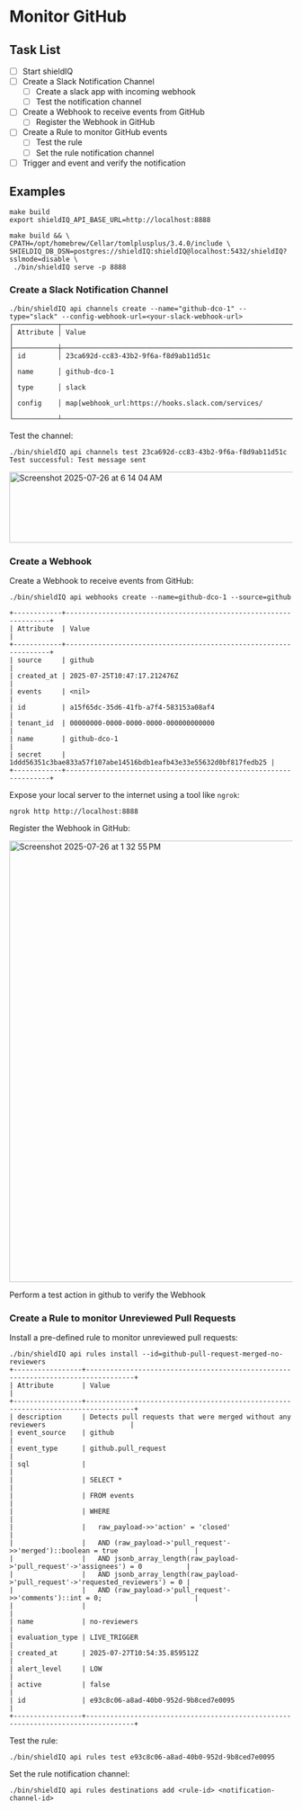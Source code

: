 # Monitor GitHub

## Task List

- [ ] Start shieldIQ
- [ ] Create a Slack Notification Channel
  - [ ] Create a slack app with incoming webhook
  - [ ] Test the notification channel
- [ ] Create a Webhook to receive events from GitHub
  - [ ] Register the Webhook in GitHub
- [ ] Create a Rule to monitor GitHub events
  - [ ] Test the rule 
  - [ ] Set the rule notification channel
- [ ] Trigger and event and verify the notification

## Examples 
```
make build
export shieldIQ_API_BASE_URL=http://localhost:8888

make build && \
CPATH=/opt/homebrew/Cellar/tomlplusplus/3.4.0/include \
SHIELDIQ_DB_DSN=postgres://shieldIQ:shieldIQ@localhost:5432/shieldIQ?sslmode=disable \
 ./bin/shieldIQ serve -p 8888
```

### Create a Slack Notification Channel
```
./bin/shieldIQ api channels create --name="github-dco-1" --type="slack" --config-webhook-url=<your-slack-webhook-url>
┌───────────┬────────────────────────────────────────────────────────────────────────────────────────────────────┐
│ Attribute │ Value                                                                                              │
├───────────┼────────────────────────────────────────────────────────────────────────────────────────────────────┤
│ id        │ 23ca692d-cc83-43b2-9f6a-f8d9ab11d51c                                                               │
│ name      │ github-dco-1                                                                                       │
│ type      │ slack                                                                                              │
│ config    │ map[webhook_url:https://hooks.slack.com/services/                                                  │
└───────────┴────────────────────────────────────────────────────────────────────────────────────────────────────┘
```

Test the channel:

```
./bin/shieldIQ api channels test 23ca692d-cc83-43b2-9f6a-f8d9ab11d51c
Test successful: Test message sent
```

<img width="1089" height="126" alt="Screenshot 2025-07-26 at 6 14 04 AM" src="https://github.com/user-attachments/assets/9cd7f718-1926-4a67-ab52-a1fd14f6e705" />

### Create a Webhook

Create a Webhook to receive events from GitHub:
```
./bin/shieldIQ api webhooks create --name=github-dco-1 --source=github

+------------+------------------------------------------------------------------+
| Attribute  | Value                                                            |
+------------+------------------------------------------------------------------+
| source     | github                                                           |
| created_at | 2025-07-25T10:47:17.212476Z                                      |
| events     | <nil>                                                            |
| id         | a15f65dc-35d6-41fb-a7f4-583153a08af4                             |
| tenant_id  | 00000000-0000-0000-0000-000000000000                             |
| name       | github-dco-1                                                     |
| secret     | 1ddd56351c3bae833a57f107abe14516bdb1eafb43e33e55632d0bf817fedb25 |
+------------+------------------------------------------------------------------+
```

Expose your local server to the internet using a tool like `ngrok`:

```
ngrok http http://localhost:8888
```

Register the Webhook in GitHub:

<img width="1512" height="785" alt="Screenshot 2025-07-26 at 1 32 55 PM" src="https://github.com/user-attachments/assets/d79cb913-0bdb-433e-bb0f-3505fff9d4c2" />

Perform a test action in github to verify the Webhook

### Create a Rule to monitor Unreviewed Pull Requests

Install a pre-defined rule to monitor unreviewed pull requests:

```
./bin/shieldIQ api rules install --id=github-pull-request-merged-no-reviewers
+-----------------+----------------------------------------------------------------------------------+
| Attribute       | Value                                                                            |
+-----------------+----------------------------------------------------------------------------------+
| description     | Detects pull requests that were merged without any reviewers                     |
| event_source    | github                                                                           |
| event_type      | github.pull_request                                                              |
| sql             |                                                                                  |
|                 | SELECT *                                                                         |
|                 | FROM events                                                                      |
|                 | WHERE                                                                            |
|                 |   raw_payload->>'action' = 'closed'                                              |
|                 |   AND (raw_payload->'pull_request'->>'merged')::boolean = true                   |
|                 |   AND jsonb_array_length(raw_payload->'pull_request'->'assignees') = 0           |
|                 |   AND jsonb_array_length(raw_payload->'pull_request'->'requested_reviewers') = 0 |
|                 |   AND (raw_payload->'pull_request'->>'comments')::int = 0;                       |
|                 |                                                                                  |
| name            | no-reviewers                                                                     |
| evaluation_type | LIVE_TRIGGER                                                                     |
| created_at      | 2025-07-27T10:54:35.859512Z                                                      |
| alert_level     | LOW                                                                              |
| active          | false                                                                            |
| id              | e93c8c06-a8ad-40b0-952d-9b8ced7e0095                                             |
+-----------------+----------------------------------------------------------------------------------+
```

Test the rule:

```
./bin/shieldIQ api rules test e93c8c06-a8ad-40b0-952d-9b8ced7e0095
```

Set the rule notification channel:

``` 
./bin/shieldIQ api rules destinations add <rule-id> <notification-channel-id> 
```
